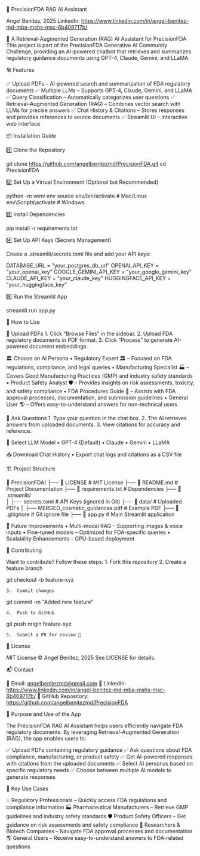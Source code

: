 📄 PrecisionFDA RAG AI Assistant

Angel Benitez, 2025
LinkedIn: https://www.linkedin.com/in/angel-benitez-md-mba-mshs-msc-6b409717b/

🚀 A Retrieval-Augmented Generation (RAG) AI Assistant for PrecisionFDA
This project is part of the PrecisionFDA Generative AI Community Challenge, providing an AI-powered chatbot that retrieves and summarizes regulatory guidance documents using GPT-4, Claude, Gemini, and LLaMA.

🛠️ Features

✅ Upload PDFs – AI-powered search and summarization of FDA regulatory documents
✅ Multiple LLMs – Supports GPT-4, Claude, Gemini, and LLaMA
✅ Query Classification – Automatically categorizes user questions
✅ Retrieval-Augmented Generation (RAG) – Combines vector search with LLMs for precise answers
✅ Chat History & Citations – Stores responses and provides references to source documents
✅ Streamlit UI – Interactive web interface

📦 Installation Guide

1️⃣ Clone the Repository

git clone https://github.com/angelbenitezmd/PrecisionFDA.git
cd PrecisionFDA

2️⃣ Set Up a Virtual Environment (Optional but Recommended)

python -m venv env
source env/bin/activate  # Mac/Linux
env\Scripts\activate  # Windows

3️⃣ Install Dependencies

pip install -r requirements.txt

4️⃣ Set Up API Keys (Secrets Management)

Create a .streamlit/secrets.toml file and add your API keys:

DATABASE_URL = "your_postgres_db_url"
OPENAI_API_KEY = "your_openai_key"
GOOGLE_GEMINI_API_KEY = "your_google_gemini_key"
CLAUDE_API_KEY = "your_claude_key"
HUGGINGFACE_API_KEY = "your_huggingface_key"

5️⃣ Run the Streamlit App

streamlit run app.py

🎯 How to Use

📄 Upload PDFs
	1.	Click “Browse Files” in the sidebar.
	2.	Upload FDA regulatory documents in PDF format.
	3.	Click “Process” to generate AI-powered document embeddings.

🏛 Choose an AI Persona
	•	Regulatory Expert 🏛️ – Focused on FDA regulations, compliance, and legal queries
	•	Manufacturing Specialist 🏭 – Covers Good Manufacturing Practices (GMP) and industry safety standards
	•	Product Safety Analyst 🛡️ – Provides insights on risk assessments, toxicity, and safety compliance
	•	FDA Procedures Guide 📑 – Assists with FDA approval processes, documentation, and submission guidelines
	•	General User 🌎 – Offers easy-to-understand answers for non-technical users

💬 Ask Questions
	1.	Type your question in the chat box.
	2.	The AI retrieves answers from uploaded documents.
	3.	View citations for accuracy and reference.

🧠 Select LLM Model
	•	GPT-4 (Default)
	•	Claude
	•	Gemini
	•	LLaMA

📥 Download Chat History
	•	Export chat logs and citations as a CSV file

🏗️ Project Structure

📂 PrecisionFDA/
├── 📄 LICENSE                # MIT License
├── 📜 README.md              # Project Documentation
├── 📜 requirements.txt       # Dependencies
├── 📂 .streamlit/            
│   ├── secrets.toml          # API Keys (ignored in Git)
├── 📂 data/                  # Uploaded PDFs
│   ├── MERGED_cosmetic_guidances.pdf  # Example PDF
├── 📜 .gitignore             # Git ignore file
├── 📜 app.py                 # Main Streamlit application

🚀 Future Improvements
	•	Multi-modal RAG – Supporting images & voice inputs
	•	Fine-tuned models – Optimized for FDA-specific queries
	•	Scalability Enhancements – GPU-based deployment

🤝 Contributing

Want to contribute? Follow these steps:
	1.	Fork this repository
	2.	Create a feature branch

git checkout -b feature-xyz


	3.	Commit changes

git commit -m "Added new feature"


	4.	Push to GitHub

git push origin feature-xyz


	5.	Submit a PR for review 🎉

📜 License

MIT License © Angel Benitez, 2025
See LICENSE for details.

📬 Contact

📧 Email: angelbenitezmd@gmail.com
🔗 LinkedIn: https://www.linkedin.com/in/angel-benitez-md-mba-mshs-msc-6b409717b/
🔗 GitHub Repository: https://github.com/angelbenitezmd/PrecisionFDA

🌟 Purpose and Use of the App

The PrecisionFDA RAG AI Assistant helps users efficiently navigate FDA regulatory documents.
By leveraging Retrieval-Augmented Generation (RAG), the app enables users to:

✅ Upload PDFs containing regulatory guidance
✅ Ask questions about FDA compliance, manufacturing, or product safety
✅ Get AI-powered responses with citations from the uploaded documents
✅ Select AI personas based on specific regulatory needs
✅ Choose between multiple AI models to generate responses

🔹 Key Use Cases

💡 Regulatory Professionals – Quickly access FDA regulations and compliance information
🏭 Pharmaceutical Manufacturers – Retrieve GMP guidelines and industry safety standards
🛡 Product Safety Officers – Get guidance on risk assessments and safety compliance
🔬 Researchers & Biotech Companies – Navigate FDA approval processes and documentation
🌎 General Users – Receive easy-to-understand answers to FDA-related questions